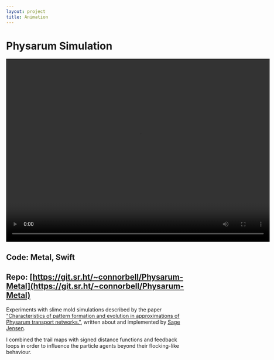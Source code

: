 ```yaml
---
layout: project
title: Animation
---
```


<head>
  <link rel="stylesheet" href="{{absolute_url}}/assets/css/video.css">
</head>

# Physarum Simulation

<video width="720" height="500" controls>
  <source src="{{absolute_url}}/assets/images/physarum/phys.mp4#t=4" type="video/mp4">
Video not supported
</video>

## **Code**: Metal, Swift
## **Repo**: [https://git.sr.ht/~connorbell/Physarum-Metal](https://git.sr.ht/~connorbell/Physarum-Metal)

Experiments with slime mold simulations described by the paper ["Characteristics of pattern formation and evolution in approximations of Physarum transport networks."](https://uwe-repository.worktribe.com/output/980579), written about and implemented by [Sage Jensen]((http://twitter.com/mxsage)).

I combined the trail maps with signed distance functions and feedback loops in order to influence the particle agents beyond their flocking-like behaviour.
